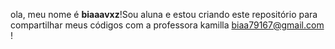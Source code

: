 ola, meu nome é **biaaavxz**!Sou aluna e estou criando este repositório para compartilhar meus códigos com a professora kamilla
biaa79167@gmail.com 
!
